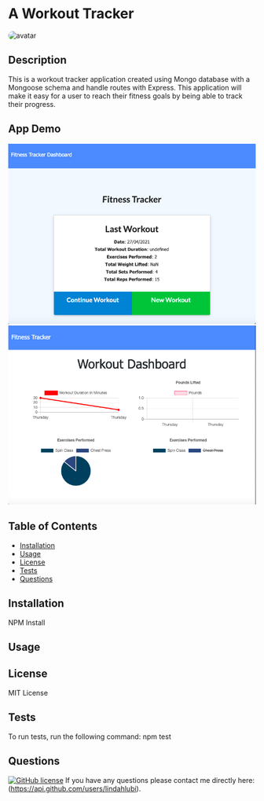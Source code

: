 # A Workout Tracker
<img src="https://avatars.githubusercontent.com/u/73988543?v=4" alt="avatar" style="border-radius: 36px" width="60" />

## Description

This is a workout tracker application created using Mongo database with a Mongoose schema and handle routes with Express. This application will make it easy for a user to reach their fitness goals by being able to track their progress.

## App Demo

<img src="/public/Sample.png"/> 
<br>
<img src="public/analytics(demo).png"/>

## Table of Contents 

* [Installation](#installation)
* [Usage](#usage)
* [License](#license)
* [Tests](#tests)
* [Questions](#questions)

## Installation

NPM Install

## Usage

## License

MIT License

## Tests

To run tests, run the following command:
npm test

## Questions

[![GitHub license](https://img.shields.io/badge/GitHubUser-lindahlubi-orange)](https://api.github.com/users/lindahlubi)
If you have any questions please contact me directly here: (https://api.github.com/users/lindahlubi).
